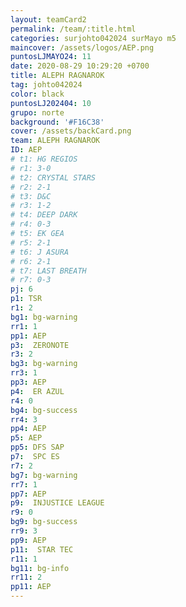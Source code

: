 ```yaml
---
layout: teamCard2
permalink: /team/:title.html
categories: surjohto042024 surMayo m5
maincover: /assets/logos/AEP.png
puntosLJMAYO24: 11
date: 2020-08-29 10:29:20 +0700
title: ALEPH RAGNAROK
tag: johto042024
color: black
puntosLJ202404: 10
grupo: norte
background: '#F16C38'
cover: /assets/backCard.png
team: ALEPH RAGNAROK
ID: AEP
# t1: HG REGIOS
# r1: 3-0
# t2: CRYSTAL STARS
# r2: 2-1
# t3: D&C
# r3: 1-2
# t4: DEEP DARK
# r4: 0-3
# t5: EK GEA
# r5: 2-1
# t6: J ASURA
# r6: 2-1
# t7: LAST BREATH
# r7: 0-3
pj: 6
p1: TSR
r1: 2
bg1: bg-warning
rr1: 1
pp1: AEP
p3:  ZERONOTE
r3: 2
bg3: bg-warning
rr3: 1
pp3: AEP
p4:  ER AZUL
r4: 0
bg4: bg-success
rr4: 3
pp4: AEP
p5: AEP
pp5: DFS SAP
p7:  SPC ES
r7: 2
bg7: bg-warning
rr7: 1
pp7: AEP
p9:  INJUSTICE LEAGUE
r9: 0
bg9: bg-success
rr9: 3
pp9: AEP
p11:  STAR TEC
r11: 1
bg11: bg-info
rr11: 2
pp11: AEP
---
```



